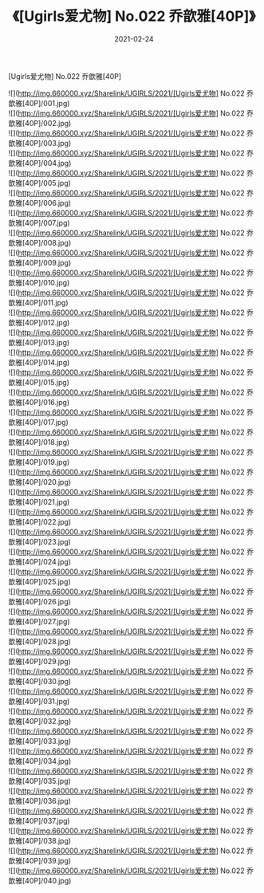 ﻿---
layout: post
title:  《[Ugirls爱尤物] No.022 乔歆雅[40P]》
date:   2021-02-24
img: http://img.660000.xyz/Sharelink/UGIRLS/2021/[Ugirls爱尤物] No.022 乔歆雅[40P]/000.jpg
categories: [美女, 清纯, 唯美]
---

[Ugirls爱尤物] No.022 乔歆雅[40P]

  ![](http://img.660000.xyz/Sharelink/UGIRLS/2021/[Ugirls爱尤物] No.022 乔歆雅[40P]/001.jpg) <br> ![](http://img.660000.xyz/Sharelink/UGIRLS/2021/[Ugirls爱尤物] No.022 乔歆雅[40P]/002.jpg) <br> ![](http://img.660000.xyz/Sharelink/UGIRLS/2021/[Ugirls爱尤物] No.022 乔歆雅[40P]/003.jpg) <br> ![](http://img.660000.xyz/Sharelink/UGIRLS/2021/[Ugirls爱尤物] No.022 乔歆雅[40P]/004.jpg) <br> ![](http://img.660000.xyz/Sharelink/UGIRLS/2021/[Ugirls爱尤物] No.022 乔歆雅[40P]/005.jpg) <br> ![](http://img.660000.xyz/Sharelink/UGIRLS/2021/[Ugirls爱尤物] No.022 乔歆雅[40P]/006.jpg) <br> ![](http://img.660000.xyz/Sharelink/UGIRLS/2021/[Ugirls爱尤物] No.022 乔歆雅[40P]/007.jpg) <br> ![](http://img.660000.xyz/Sharelink/UGIRLS/2021/[Ugirls爱尤物] No.022 乔歆雅[40P]/008.jpg) <br> ![](http://img.660000.xyz/Sharelink/UGIRLS/2021/[Ugirls爱尤物] No.022 乔歆雅[40P]/009.jpg) <br> ![](http://img.660000.xyz/Sharelink/UGIRLS/2021/[Ugirls爱尤物] No.022 乔歆雅[40P]/010.jpg) <br> ![](http://img.660000.xyz/Sharelink/UGIRLS/2021/[Ugirls爱尤物] No.022 乔歆雅[40P]/011.jpg) <br> ![](http://img.660000.xyz/Sharelink/UGIRLS/2021/[Ugirls爱尤物] No.022 乔歆雅[40P]/012.jpg) <br> ![](http://img.660000.xyz/Sharelink/UGIRLS/2021/[Ugirls爱尤物] No.022 乔歆雅[40P]/013.jpg) <br> ![](http://img.660000.xyz/Sharelink/UGIRLS/2021/[Ugirls爱尤物] No.022 乔歆雅[40P]/014.jpg) <br> ![](http://img.660000.xyz/Sharelink/UGIRLS/2021/[Ugirls爱尤物] No.022 乔歆雅[40P]/015.jpg) <br> ![](http://img.660000.xyz/Sharelink/UGIRLS/2021/[Ugirls爱尤物] No.022 乔歆雅[40P]/016.jpg) <br> ![](http://img.660000.xyz/Sharelink/UGIRLS/2021/[Ugirls爱尤物] No.022 乔歆雅[40P]/017.jpg) <br> ![](http://img.660000.xyz/Sharelink/UGIRLS/2021/[Ugirls爱尤物] No.022 乔歆雅[40P]/018.jpg) <br> ![](http://img.660000.xyz/Sharelink/UGIRLS/2021/[Ugirls爱尤物] No.022 乔歆雅[40P]/019.jpg) <br> ![](http://img.660000.xyz/Sharelink/UGIRLS/2021/[Ugirls爱尤物] No.022 乔歆雅[40P]/020.jpg) <br> ![](http://img.660000.xyz/Sharelink/UGIRLS/2021/[Ugirls爱尤物] No.022 乔歆雅[40P]/021.jpg) <br> ![](http://img.660000.xyz/Sharelink/UGIRLS/2021/[Ugirls爱尤物] No.022 乔歆雅[40P]/022.jpg) <br> ![](http://img.660000.xyz/Sharelink/UGIRLS/2021/[Ugirls爱尤物] No.022 乔歆雅[40P]/023.jpg) <br> ![](http://img.660000.xyz/Sharelink/UGIRLS/2021/[Ugirls爱尤物] No.022 乔歆雅[40P]/024.jpg) <br> ![](http://img.660000.xyz/Sharelink/UGIRLS/2021/[Ugirls爱尤物] No.022 乔歆雅[40P]/025.jpg) <br> ![](http://img.660000.xyz/Sharelink/UGIRLS/2021/[Ugirls爱尤物] No.022 乔歆雅[40P]/026.jpg) <br> ![](http://img.660000.xyz/Sharelink/UGIRLS/2021/[Ugirls爱尤物] No.022 乔歆雅[40P]/027.jpg) <br> ![](http://img.660000.xyz/Sharelink/UGIRLS/2021/[Ugirls爱尤物] No.022 乔歆雅[40P]/028.jpg) <br> ![](http://img.660000.xyz/Sharelink/UGIRLS/2021/[Ugirls爱尤物] No.022 乔歆雅[40P]/029.jpg) <br> ![](http://img.660000.xyz/Sharelink/UGIRLS/2021/[Ugirls爱尤物] No.022 乔歆雅[40P]/030.jpg) <br> ![](http://img.660000.xyz/Sharelink/UGIRLS/2021/[Ugirls爱尤物] No.022 乔歆雅[40P]/031.jpg) <br> ![](http://img.660000.xyz/Sharelink/UGIRLS/2021/[Ugirls爱尤物] No.022 乔歆雅[40P]/032.jpg) <br> ![](http://img.660000.xyz/Sharelink/UGIRLS/2021/[Ugirls爱尤物] No.022 乔歆雅[40P]/033.jpg) <br> ![](http://img.660000.xyz/Sharelink/UGIRLS/2021/[Ugirls爱尤物] No.022 乔歆雅[40P]/034.jpg) <br> ![](http://img.660000.xyz/Sharelink/UGIRLS/2021/[Ugirls爱尤物] No.022 乔歆雅[40P]/035.jpg) <br> ![](http://img.660000.xyz/Sharelink/UGIRLS/2021/[Ugirls爱尤物] No.022 乔歆雅[40P]/036.jpg) <br> ![](http://img.660000.xyz/Sharelink/UGIRLS/2021/[Ugirls爱尤物] No.022 乔歆雅[40P]/037.jpg) <br> ![](http://img.660000.xyz/Sharelink/UGIRLS/2021/[Ugirls爱尤物] No.022 乔歆雅[40P]/038.jpg) <br> ![](http://img.660000.xyz/Sharelink/UGIRLS/2021/[Ugirls爱尤物] No.022 乔歆雅[40P]/039.jpg) <br> ![](http://img.660000.xyz/Sharelink/UGIRLS/2021/[Ugirls爱尤物] No.022 乔歆雅[40P]/040.jpg) <br>